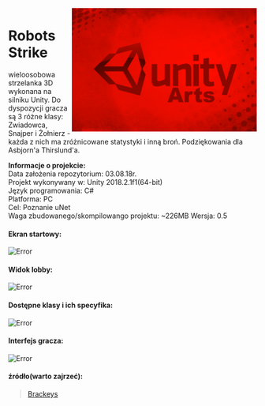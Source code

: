 <img align="right" src="https://github.com/trolit/AbovetheLaw/blob/master/images/title.png">

#            Robots Strike  		#
wieloosobowa strzelanka 3D wykonana na silniku Unity.
Do dyspozycji gracza są 3 różne klasy: Zwiadowca,
Snajper i Żołnierz - każda z nich ma zróżnicowane
statystyki i inną broń. Podziękowania dla Asbjorn'a
Thirslund'a. 


<p align="left">
<b>Informacje o projekcie:</b></br>
Data założenia repozytorium: 03.08.18r. <br/>
Projekt wykonywany w: Unity 2018.2.1f1(64-bit) <br/>
Język programowania: C# <br/>
Platforma: PC <br/>
Cel: Poznanie uNet</br>
Waga zbudowanego/skompilowango projektu: ~226MB
Wersja: 0.5
</p>






#### Ekran startowy: ####
![Error](https://github.com/trolit/Robots_strike/blob/master/images/mainmenu.PNG)



#### Widok lobby: ####
![Error](https://github.com/trolit/Robots_strike/blob/master/images/lobby.PNG)



#### Dostępne klasy i ich specyfika: ####
![Error](https://github.com/trolit/Robots_strike/blob/master/images/classInfo.PNG)



#### Interfejs gracza: ####
![Error](https://github.com/trolit/Robots_strike/blob/master/images/playerUI.PNG)



#### źródło(warto zajrzeć): ####

> [Brackeys](https://www.youtube.com/user/Brackeys/videos)

